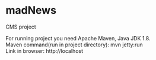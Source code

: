 # madNews
CMS project

For running project you need Apache Maven, Java JDK 1.8.<br>
Maven command(run in project directory): mvn jetty:run<br>
Link in browser: http://localhost
